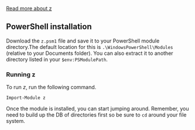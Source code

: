 [Read more about z
](README)

## PowerShell installation

Download the `z.psm1` file and save it to your PowerShell module directory.The default location for this is `.\WindowsPowerShell\Modules` (relative to your Documents folder). You can also extract it to another directory listed in your `$env:PSModulePath`.


### Running z

To run *z*, run the following command.

	Import-Module z

Once the module is installed, you can start jumping around. Remember, you need to build up the DB of directories first so be sure to `cd` around your file system.